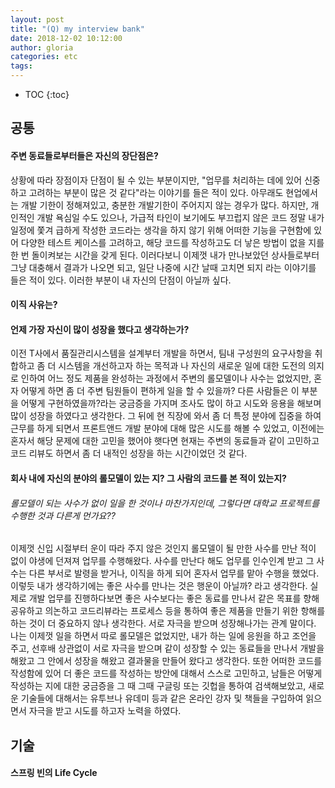 ```yaml
---
layout: post
title: "(Q) my interview bank"
date: 2018-12-02 10:12:00
author: gloria
categories: etc
tags:
---
```


* TOC
{:toc}

## 공통
#### 주변 동료들로부터들은 자신의 장단점은?
상황에 따라 장점이자 단점이 될 수 있는 부분이지만, "업무를 처리하는 데에 있어 신중하고 고려하는 부분이 많은 것 같다"라는 이야기를 들은 적이 있다. 아무래도 현업에서는 개발 기한이 정해져있고, 충분한 개발기한이 주어지지 않는 경우가 많다. 하지만, 개인적인 개발 욕심일 수도 있으나, 가급적 타인이 보기에도 부끄럽지 않은 코드 정말 내가 일정에 쫓겨 급하게 작성한 코드라는 생각을 하지 않기 위해 어떠한 기능을 구현함에 있어 다양한 테스트 케이스를 고려하고, 해당 코드를 작성하고도 더 낳은 방법이 없을 지를 한 번 돌이켜보는 시간을 갖게 된다.
이러다보니 이제껏 내가 만나보았던 상사들로부터 그냥 대충해서 결과가 나오면 되고, 일단 나중에 시간 날때 고치면 되지 라는 이야기를 들은 적이 있다. 이러한 부분이 내 자신의 단점이 아닐까 싶다.



#### 이직 사유는?



#### 언제 가장 자신이 많이 성장을 했다고 생각하는가?
이전 T사에서 품질관리시스템을 설계부터 개발을 하면서, 팀내 구성원의 요구사항을 취합하고 좀 더 시스템을 개선하고자 하는 목적과 나 자신의 새로운 일에 대한 도전의 의지로 인하여 어느 정도 제품을 완성하는 과정에서 주변의 롤모델이나 사수는 없었지만, 혼자 어떻게 하면 좀 더 주변 팀원들이 편하게 일을 할 수 있을까? 다른 사람들은 이 부분을 어떻게 구현하였을까?라는 궁금증을 가지며 조사도 많이 하고 시도와 응용을 해보며 많이 성장을 하였다고 생각한다. 그 뒤에 현 직장에 와서 좀 더 특정 분야에 집중을 하여 근무를 하게 되면서 프론트앤드 개발 분야에 대해 많은 시도를 해볼 수 있었고, 이전에는 혼자서 해당 문제에 대한 고민을 했어야 햇다면 현재는 주변의 동료들과 같이 고민하고 코드 리뷰도 하면서 좀 더 내적인 성장을 하는 시간이었던 것 같다.


#### 회사 내에 자신의 분야의 롤모델이 있는 지? 그 사람의 코드를 본 적이 있는지?
###### 롤모델이 되는 사수가 없이 일을 한 것이나 마찬가지인데, 그렇다면 대학교 프로젝트를 수행한 것과 다른게 먼가요??
이제껏 신입 시절부터 운이 따라 주지 않은 것인지 롤모델이 될 만한 사수를 만난 적이 없이 야생에 던져져 업무를 수행해왔다. 사수를 만난다 해도 업무를 인수인계 받고 그 사수는 다른 부서로 발령을 받거나, 이직을 하게 되어 혼자서 업무를 맡아 수행을 했었다. 이렇듯 내가 생각하기에는 좋은 사수를 만나는 것은 행운이 아닐까? 라고 생각한다.
실제로 개발 업무를 진행하다보면 좋은 사수보다는 좋은 동료를 만나서 같은 목표를 향해 공유하고 의논하고 코드리뷰라는 프로세스 등을 통하여  좋은 제품을 만들기 위한 항해를 하는 것이 더 중요하지 않나 생각한다. 서로 자극을 받으며 성장해나가는 관계 말이다. 
나는 이제껏 일을 하면서 따로 롤모델은 없었지만, 내가 하는 일에 응원을 하고 조언을 주고, 선후배 상관없이 서로 자극을 받으며 같이 성장할 수 있는 동료들을 만나서 개발을 해왔고 그 안에서 성장을 해왔고 결과물을 만들어 왔다고 생각한다.
또한 어떠한 코드를 작성함에 있어 더 좋은 코드를 작성하는 방안에 대해서 스스로 고민하고, 남들은 어떻게 작성하는 지에 대한 궁금증을 그 때 그때 구글링 또는 깃헙을 통하여 검색해보았고, 새로운 기술들에 대해서는 유투브나 유데미 등과 같은 온라인 강자 및 책들을 구입하여 읽으면서 자극을 받고 시도를 하고자 노력을 하였다.



## 기술
#### 스프링 빈의 Life Cycle



